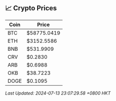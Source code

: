 ## 📈 Crypto Prices

| Coin | Price |
| ---- | ----- |
| BTC | $58775.0419 |
| ETH | $3152.5586 |
| BNB | $531.9909 |
| CRV | $0.2830 |
| ARB | $0.6988 |
| OKB | $38.7223 |
| DOGE | $0.1095 |

_Last Updated: 2024-07-13 23:07:29.58 +0800 HKT_